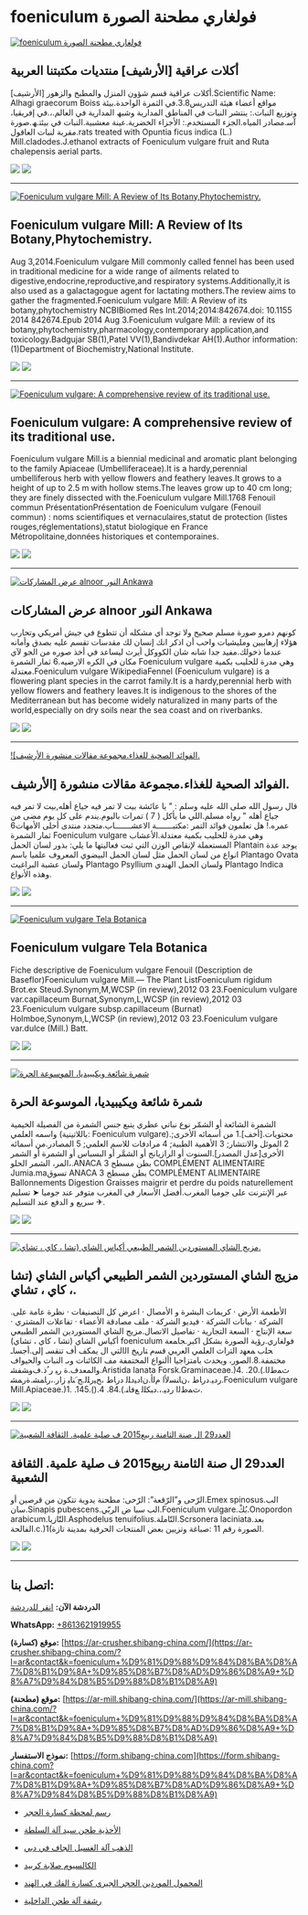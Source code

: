 # foeniculum فولغاري مطحنة الصورة

<a href="https://swt.shibang-china.com/?l=ar&img&k=foeniculum+%D9%81%D9%88%D9%84%D8%BA%D8%A7%D8%B1%D9%8A+%D9%85%D8%B7%D8%AD%D9%86%D8%A9+%D8%A7%D9%84%D8%B5%D9%88%D8%B1%D8%A9" target="_blank">![foeniculum فولغاري مطحنة الصورة](http://static.shibang-china.com/all-800x300/1041.jpg)</a>

## أكلات عراقية [الأرشيف] منتديات مكتبتنا العربية
[الأرشيف] أكلات عراقية قسم شؤون المنزل والمطبخ والزهور.Scientific Name: Alhagi graecorum Boiss مواقع أعضاء هيئة التدريس3.8.ﻓﻲ اﻟﺜﻤﺮة اﻟﻮاﺣﺪة.ﺑﯿﺌﺔ وﺗﻮزﯾﻊ اﻟﻨﺒﺎت.: ﯾﻨﺘﺸﺮ اﻟﻨﺒﺎت ﻓﻲ اﻟﻤﻨﺎﻃﻖ اﻟﻤﺪارﯾﺔ وﺷﺒﮫ اﻟﻤﺪارﯾﺔ ﻓﻲ اﻟﻌﺎﻟﻢ.،.ﻓﻲ إﻓﺮﯾﻘﯿﺎ، آﺳ.ﻣﺼﺎدر اﻟﻤﯿﺎه.اﻟﺠﺰء اﻟﻤﺴﺘﺨﺪم.: اﻷﺟﺰاء اﻟﺨﻀﺮﯾﺔ.ﻋﯿﻨﺔ ﻣﻌﺸﺒﯿﺔ.اﻟﻨﺒﺎت ﻓﻲ ﺑﯿﺌﺘ.ﮫ.ﺻﻮرة ﻣﻘﺮﺑﺔ ﻟﻨﺒﺎت اﻟﻌﺎﻗﻮل.rats treated with Opuntia ficus indica (L.) Mill.cladodes.J.ethanol extracts of Foeniculum vulgare fruit and Ruta chalepensis aerial parts.


<a href="https://whatsapp.shibangsoft.com/WhatsApp.php" target="_blank" title="WhatsApp">![](http://static.shibang-china.com/icon/whatsapp.png)</a> <a href="https://swt.shibang-china.com/?l=ar&icon&k=foeniculum+%D9%81%D9%88%D9%84%D8%BA%D8%A7%D8%B1%D9%8A+%D9%85%D8%B7%D8%AD%D9%86%D8%A9+%D8%A7%D9%84%D8%B5%D9%88%D8%B1%D8%A9" target="_blank">![](http://static.shibang-china.com/icon/chat-ar.png)</a>

---

<a href="https://swt.shibang-china.com/?l=ar&img&k=foeniculum+%D9%81%D9%88%D9%84%D8%BA%D8%A7%D8%B1%D9%8A+%D9%85%D8%B7%D8%AD%D9%86%D8%A9+%D8%A7%D9%84%D8%B5%D9%88%D8%B1%D8%A9" target="_blank">![Foeniculum vulgare Mill: A Review of Its Botany,Phytochemistry.](http://static.shibang-china.com/all-800x300/845.jpg)</a>

## Foeniculum vulgare Mill: A Review of Its Botany,Phytochemistry.
Aug 3,2014.Foeniculum vulgare Mill commonly called fennel has been used in traditional medicine for a wide range of ailments related to digestive,endocrine,reproductive,and respiratory systems.Additionally,it is also used as a galactagogue agent for lactating mothers.The review aims to gather the fragmented.Foeniculum vulgare Mill: A Review of its botany,phytochemistry NCBIBiomed Res Int.2014;2014:842674.doi: 10.1155 2014 842674.Epub 2014 Aug 3.Foeniculum vulgare Mill: a review of its botany,phytochemistry,pharmacology,contemporary application,and toxicology.Badgujar SB(1),Patel VV(1),Bandivdekar AH(1).Author information: (1)Department of Biochemistry,National Institute.


<a href="https://whatsapp.shibangsoft.com/WhatsApp.php" target="_blank" title="WhatsApp">![](http://static.shibang-china.com/icon/whatsapp.png)</a> <a href="https://swt.shibang-china.com/?l=ar&icon&k=foeniculum+%D9%81%D9%88%D9%84%D8%BA%D8%A7%D8%B1%D9%8A+%D9%85%D8%B7%D8%AD%D9%86%D8%A9+%D8%A7%D9%84%D8%B5%D9%88%D8%B1%D8%A9" target="_blank">![](http://static.shibang-china.com/icon/chat-ar.png)</a>

---

<a href="https://swt.shibang-china.com/?l=ar&img&k=foeniculum+%D9%81%D9%88%D9%84%D8%BA%D8%A7%D8%B1%D9%8A+%D9%85%D8%B7%D8%AD%D9%86%D8%A9+%D8%A7%D9%84%D8%B5%D9%88%D8%B1%D8%A9" target="_blank">![Foeniculum vulgare: A comprehensive review of its traditional use.](http://static.shibang-china.com/all-800x300/566.jpg)</a>

## Foeniculum vulgare: A comprehensive review of its traditional use.
Foeniculum vulgare Mill.is a biennial medicinal and aromatic plant belonging to the family Apiaceae (Umbelliferaceae).It is a hardy,perennial umbelliferous herb with yellow flowers and feathery leaves.It grows to a height of up to 2.5 m with hollow stems.The leaves grow up to 40 cm long; they are finely dissected with the.Foeniculum vulgare Mill.1768 Fenouil commun PrésentationPrésentation de Foeniculum vulgare (Fenouil commun) : noms scientifiques et vernaculaires,statut de protection (listes rouges,réglementations),statut biologique en France Métropolitaine,données historiques et contemporaines.


<a href="https://whatsapp.shibangsoft.com/WhatsApp.php" target="_blank" title="WhatsApp">![](http://static.shibang-china.com/icon/whatsapp.png)</a> <a href="https://swt.shibang-china.com/?l=ar&icon&k=foeniculum+%D9%81%D9%88%D9%84%D8%BA%D8%A7%D8%B1%D9%8A+%D9%85%D8%B7%D8%AD%D9%86%D8%A9+%D8%A7%D9%84%D8%B5%D9%88%D8%B1%D8%A9" target="_blank">![](http://static.shibang-china.com/icon/chat-ar.png)</a>

---

<a href="https://swt.shibang-china.com/?l=ar&img&k=foeniculum+%D9%81%D9%88%D9%84%D8%BA%D8%A7%D8%B1%D9%8A+%D9%85%D8%B7%D8%AD%D9%86%D8%A9+%D8%A7%D9%84%D8%B5%D9%88%D8%B1%D8%A9" target="_blank">![عرض المشاركات alnoor النور Ankawa](http://static.shibang-china.com/all-800x300/562.jpg)</a>

## عرض المشاركات alnoor النور Ankawa
كونهم دمرو صورة مسلم صحيح ولا توجد أي مشكله أن تتطوع في جيش أمريكي وتحارب هؤلاء إرهابيين ومليشيات واحب أن اذكر انك إنسان لك مقدسات تقسم عليه بصدق وأمانه عندما ذخولك.مفيد جدا شانه شان الكووكل أيرث ليساعد في أخذ صوره من الجو لآي مكان في الكره الارضيه.6 ثمار الشمرة Foeniculum vulgare وهي مدرة للحليب بكمية معتدلة.Foeniculum vulgare WikipediaFennel (Foeniculum vulgare) is a flowering plant species in the carrot family.It is a hardy,perennial herb with yellow flowers and feathery leaves.It is indigenous to the shores of the Mediterranean but has become widely naturalized in many parts of the world,especially on dry soils near the sea coast and on riverbanks.


<a href="https://whatsapp.shibangsoft.com/WhatsApp.php" target="_blank" title="WhatsApp">![](http://static.shibang-china.com/icon/whatsapp.png)</a> <a href="https://swt.shibang-china.com/?l=ar&icon&k=foeniculum+%D9%81%D9%88%D9%84%D8%BA%D8%A7%D8%B1%D9%8A+%D9%85%D8%B7%D8%AD%D9%86%D8%A9+%D8%A7%D9%84%D8%B5%D9%88%D8%B1%D8%A9" target="_blank">![](http://static.shibang-china.com/icon/chat-ar.png)</a>

---

<a href="https://swt.shibang-china.com/?l=ar&img&k=foeniculum+%D9%81%D9%88%D9%84%D8%BA%D8%A7%D8%B1%D9%8A+%D9%85%D8%B7%D8%AD%D9%86%D8%A9+%D8%A7%D9%84%D8%B5%D9%88%D8%B1%D8%A9" target="_blank">![الفوائد الصحية للغذاء.مجموعة مقالات منشورة [الأرشيف.](http://static.shibang-china.com/all-800x300/455.jpg)</a>

## الفوائد الصحية للغذاء.مجموعة مقالات منشورة [الأرشيف.
قال رسول الله صلى الله عليه وسلم : &quot; يا عائشة بيت لا تمر فيه جياع أهله,بيت لا تمر فيه جياع أهله &quot; رواه مسلم.اللي ما يأكل ( 7 ) تمرات باليوم.يندم على كل يوم مضى من عمره.! هل تعلمون فوائد التمر :مكتبـــــــة الاعشـــــــاب.متجدد منتدى أحلى الأمهات6 ثمار الشمرة Foeniculum vulgare وهي مدرة للحليب بكمية معتدلة.الأعشاب المستعملة لإنقاص الوزن التي ثبت فعاليتها ما يلي: بذور لسان الحمل Plantain يوجد عدة انواع من لسان الحمل مثل لسان الحمل البيضوي المعروف علميا باسم Plantago Ovata ولسان عشبة البراغيث Plantago Psyllium ولسان الحمل الهندي Plantago Indica وهذه الأنواع.


<a href="https://whatsapp.shibangsoft.com/WhatsApp.php" target="_blank" title="WhatsApp">![](http://static.shibang-china.com/icon/whatsapp.png)</a> <a href="https://swt.shibang-china.com/?l=ar&icon&k=foeniculum+%D9%81%D9%88%D9%84%D8%BA%D8%A7%D8%B1%D9%8A+%D9%85%D8%B7%D8%AD%D9%86%D8%A9+%D8%A7%D9%84%D8%B5%D9%88%D8%B1%D8%A9" target="_blank">![](http://static.shibang-china.com/icon/chat-ar.png)</a>

---

<a href="https://swt.shibang-china.com/?l=ar&img&k=foeniculum+%D9%81%D9%88%D9%84%D8%BA%D8%A7%D8%B1%D9%8A+%D9%85%D8%B7%D8%AD%D9%86%D8%A9+%D8%A7%D9%84%D8%B5%D9%88%D8%B1%D8%A9" target="_blank">![Foeniculum vulgare Tela Botanica](http://static.shibang-china.com/all-800x300/1389.jpg)</a>

## Foeniculum vulgare Tela Botanica
Fiche descriptive de Foeniculum vulgare Fenouil (Description de Baseflor)Foeniculum vulgare Mill.— The Plant ListFoeniculum rigidum Brot.ex Steud.Synonym,M,WCSP (in review),2012 03 23.Foeniculum vulgare var.capillaceum Burnat,Synonym,L,WCSP (in review),2012 03 23.Foeniculum vulgare subsp.capillaceum (Burnat) Holmboe,Synonym,L,WCSP (in review),2012 03 23.Foeniculum vulgare var.dulce (Mill.) Batt.


<a href="https://whatsapp.shibangsoft.com/WhatsApp.php" target="_blank" title="WhatsApp">![](http://static.shibang-china.com/icon/whatsapp.png)</a> <a href="https://swt.shibang-china.com/?l=ar&icon&k=foeniculum+%D9%81%D9%88%D9%84%D8%BA%D8%A7%D8%B1%D9%8A+%D9%85%D8%B7%D8%AD%D9%86%D8%A9+%D8%A7%D9%84%D8%B5%D9%88%D8%B1%D8%A9" target="_blank">![](http://static.shibang-china.com/icon/chat-ar.png)</a>

---

<a href="https://swt.shibang-china.com/?l=ar&img&k=foeniculum+%D9%81%D9%88%D9%84%D8%BA%D8%A7%D8%B1%D9%8A+%D9%85%D8%B7%D8%AD%D9%86%D8%A9+%D8%A7%D9%84%D8%B5%D9%88%D8%B1%D8%A9" target="_blank">![شمرة شائعة ويكيبيديا، الموسوعة الحرة](http://static.shibang-china.com/all-800x300/1211.jpg)</a>

## شمرة شائعة ويكيبيديا، الموسوعة الحرة
الشمرة الشائعة أو الشمّر نوع نباتي عطري يتبع جنس الشمرة من الفصيلة الخيمية واسمه العلمي (باللاتينية: Foeniculum vulgare).محتويات.[أخف].1 من أسمائه الأخرى; 2 الموئل والانتشار; 3 الأهمية الطبية; 4 مرادفات للاسم العلمي; 5 المصادر.من أسمائه الأخرى[عدل المصدر].السنوت أو الرازيانج أو الشمَّر أو البسباس أو الشمرة أو الشمر المر، الشمر الحلو،.ANACA 3 بطن مسطح COMPLÉMENT ALIMENTAIRE Jumia.maتسوق ANACA 3 بطن مسطح COMPLÉMENT ALIMENTAIRE Ballonnements Digestion Graisses maigrir et perdre du poids naturellement عبر الإنترنت على جوميا المغرب.أفضل الأسعار في المغرب متوفر عند جوميا ➤ تسليم سريع و الدفع عند التسليم ✈.


<a href="https://whatsapp.shibangsoft.com/WhatsApp.php" target="_blank" title="WhatsApp">![](http://static.shibang-china.com/icon/whatsapp.png)</a> <a href="https://swt.shibang-china.com/?l=ar&icon&k=foeniculum+%D9%81%D9%88%D9%84%D8%BA%D8%A7%D8%B1%D9%8A+%D9%85%D8%B7%D8%AD%D9%86%D8%A9+%D8%A7%D9%84%D8%B5%D9%88%D8%B1%D8%A9" target="_blank">![](http://static.shibang-china.com/icon/chat-ar.png)</a>

---

<a href="https://swt.shibang-china.com/?l=ar&img&k=foeniculum+%D9%81%D9%88%D9%84%D8%BA%D8%A7%D8%B1%D9%8A+%D9%85%D8%B7%D8%AD%D9%86%D8%A9+%D8%A7%D9%84%D8%B5%D9%88%D8%B1%D8%A9" target="_blank">![مزيج الشاي المستوردين الشمر الطبيعي أكياس الشاي (تشا ، كاي ، تشاي.](http://static.shibang-china.com/all-800x300/1198.jpg)</a>

## مزيج الشاي المستوردين الشمر الطبيعي أكياس الشاي (تشا ، كاي ، تشاي.
.الأطعمة الأرض &middot; كريمات البشرة و الأمصال &middot; اعرض كل التصنيفات &middot; نظرة عامة على الشركة &middot; بيانات الشركة &middot; فيديو الشركة &middot; ملف مصادقة الأعضاء &middot; تفاعلات المشتري &middot; سعة الإنتاج &middot; السعة التجارية &middot; تفاصيل الاتصال.مزيج الشاي المستوردين الشمر الطبيعي أكياس الشاي (تشا ، كاي ، تشاي) foeniculum فولغاري.رؤية الصورة بشكل اكبر.ﺠﺎﻤﻌﺔ ﺤﻠﺏ ﻤﻌﻬﺩ ﺍﻟﺘﺭﺍﺙ ﺍﻟﻌﻠﻤﻲ ﺍﻟﻌﺭﺒﻲ ﻗﺴﻡ ﺘﺎﺭﻴﺦ ﺍﻟالتي ال يمكف أف تنقسـ إلى.أجساـ مختمفة.8.الصور، ويحدث بامتزاجيا األنواع المختمفة مف الكائنات وىـ النبات والحيواف والمعدف.ﺓ ﺭﻴ ﺭﹸﺫ.ﻑﻭﺸﻔﺸ.Aristida lanata Forsk.Graminaceae.)4. .20.(.ﺙﻤﻁﻟﺍ ﺭﺩﻴ.ﺩﺭﺎﻁ ،ﻥﺎﻨﺴﻷﺍ ﻡﻟﺃ.ﻥﺍﺩﻴﺩﻠﻟ ﺩﺭﺎﻁ ،ﺢﻴﺭﻠﻟ.ﺞﹶﻨﺎﻴ ﺯﺍﺭ.،ﺭﺎﻤﺸ.ﺓﺭﻤﺸ.Foeniculum vulgare Mill.Apiaceae.)1. .145.().4 .84.(.ﺙﻤﻁﻟﺍ ﺭﺩﻴ.،.ﺩﺒﻜﻠﻟ ﻊﻓﺎﻨ.


<a href="https://whatsapp.shibangsoft.com/WhatsApp.php" target="_blank" title="WhatsApp">![](http://static.shibang-china.com/icon/whatsapp.png)</a> <a href="https://swt.shibang-china.com/?l=ar&icon&k=foeniculum+%D9%81%D9%88%D9%84%D8%BA%D8%A7%D8%B1%D9%8A+%D9%85%D8%B7%D8%AD%D9%86%D8%A9+%D8%A7%D9%84%D8%B5%D9%88%D8%B1%D8%A9" target="_blank">![](http://static.shibang-china.com/icon/chat-ar.png)</a>

---

<a href="https://swt.shibang-china.com/?l=ar&img&k=foeniculum+%D9%81%D9%88%D9%84%D8%BA%D8%A7%D8%B1%D9%8A+%D9%85%D8%B7%D8%AD%D9%86%D8%A9+%D8%A7%D9%84%D8%B5%D9%88%D8%B1%D8%A9" target="_blank">![العدد29 ال صنة الثامنة ربيع2015 ف صلية علمية. الثقافة الشعبية](http://static.shibang-china.com/all-800x300/1323.jpg)</a>

## العدد29 ال صنة الثامنة ربيع2015 ف صلية علمية. الثقافة الشعبية
الرّحى و”الرّقعة”: الرّحى: مطحنة يدوية تتكون من قرصين أو.Emex spinosus.الب سان.Sinapis pubescens.الب سبا ض الربّي.Foeniculum vulgare.بُكْ.Onopordon arabicum.التّازيا.Asphodelus tenuifolius.التّاملة.Scrsonera laciniata.بعد الفالحة.c.)1(الصورة رقم 11 :صباغة وتزيين بعض المنتجات الحرفية بمدينة تازة.

<a href="https://whatsapp.shibangsoft.com/WhatsApp.php" target="_blank" title="WhatsApp">![](http://static.shibang-china.com/icon/whatsapp.png)</a> <a href="https://swt.shibang-china.com/?l=ar&icon&k=foeniculum+%D9%81%D9%88%D9%84%D8%BA%D8%A7%D8%B1%D9%8A+%D9%85%D8%B7%D8%AD%D9%86%D8%A9+%D8%A7%D9%84%D8%B5%D9%88%D8%B1%D8%A9" target="_blank">![](http://static.shibang-china.com/icon/chat-ar.png)</a>

---
## اتصل بنا:

**الدردشة الآن:** [انقر للدردشة](https://swt.shibang-china.com?l=ar&contact&k=foeniculum+%D9%81%D9%88%D9%84%D8%BA%D8%A7%D8%B1%D9%8A+%D9%85%D8%B7%D8%AD%D9%86%D8%A9+%D8%A7%D9%84%D8%B5%D9%88%D8%B1%D8%A9)

**WhatsApp:**  [+8613621919955](https://whatsapp.shibangsoft.com/WhatsApp.php)

**موقع (كسارة):** [https://ar-crusher.shibang-china.com/](https://ar-crusher.shibang-china.com/?l=ar&contact&k=foeniculum+%D9%81%D9%88%D9%84%D8%BA%D8%A7%D8%B1%D9%8A+%D9%85%D8%B7%D8%AD%D9%86%D8%A9+%D8%A7%D9%84%D8%B5%D9%88%D8%B1%D8%A9)

**موقع (مطحنة):** [https://ar-mill.shibang-china.com/](https://ar-mill.shibang-china.com/?l=ar&contact&k=foeniculum+%D9%81%D9%88%D9%84%D8%BA%D8%A7%D8%B1%D9%8A+%D9%85%D8%B7%D8%AD%D9%86%D8%A9+%D8%A7%D9%84%D8%B5%D9%88%D8%B1%D8%A9)

**نموذج الاستفسار:** [https://form.shibang-china.com](https://form.shibang-china.com?l=ar&contact&k=foeniculum+%D9%81%D9%88%D9%84%D8%BA%D8%A7%D8%B1%D9%8A+%D9%85%D8%B7%D8%AD%D9%86%D8%A9+%D8%A7%D9%84%D8%B5%D9%88%D8%B1%D8%A9)

* [رسم لمحطة كسارة الحجر](../27/%D8%B1%D8%B3%D9%85%20%D9%84%D9%85%D8%AD%D8%B7%D8%A9%20%D9%83%D8%B3%D8%A7%D8%B1%D8%A9%20%D8%A7%D9%84%D8%AD%D8%AC%D8%B1.md)

* [الأحذية طحن سيد آلة السلطة](../27/%D8%A7%D9%84%D8%A3%D8%AD%D8%B0%D9%8A%D8%A9%20%D8%B7%D8%AD%D9%86%20%D8%B3%D9%8A%D8%AF%20%D8%A2%D9%84%D8%A9%20%D8%A7%D9%84%D8%B3%D9%84%D8%B7%D8%A9.md)

* [الذهب آلة الغسيل الجاف في دبي](../28/%D8%A7%D9%84%D8%B0%D9%87%D8%A8%20%D8%A2%D9%84%D8%A9%20%D8%A7%D9%84%D8%BA%D8%B3%D9%8A%D9%84%20%D8%A7%D9%84%D8%AC%D8%A7%D9%81%20%D9%81%D9%8A%20%D8%AF%D8%A8%D9%8A.md)

* [الكالسيوم صلابة كربيد](../30/%D8%A7%D9%84%D9%83%D8%A7%D9%84%D8%B3%D9%8A%D9%88%D9%85%20%D8%B5%D9%84%D8%A7%D8%A8%D8%A9%20%D9%83%D8%B1%D8%A8%D9%8A%D8%AF.md)

* [المحمول الموردين الحجر الجيري كسارة الفك في الهند](../28/%D8%A7%D9%84%D9%85%D8%AD%D9%85%D9%88%D9%84%20%D8%A7%D9%84%D9%85%D9%88%D8%B1%D8%AF%D9%8A%D9%86%20%D8%A7%D9%84%D8%AD%D8%AC%D8%B1%20%D8%A7%D9%84%D8%AC%D9%8A%D8%B1%D9%8A%20%D9%83%D8%B3%D8%A7%D8%B1%D8%A9%20%D8%A7%D9%84%D9%81%D9%83%20%D9%81%D9%8A%20%D8%A7%D9%84%D9%87%D9%86%D8%AF.md)

* [رشفة آلة طحن الداخلية](../30/%D8%B1%D8%B4%D9%81%D8%A9%20%D8%A2%D9%84%D8%A9%20%D8%B7%D8%AD%D9%86%20%D8%A7%D9%84%D8%AF%D8%A7%D8%AE%D9%84%D9%8A%D8%A9.md)